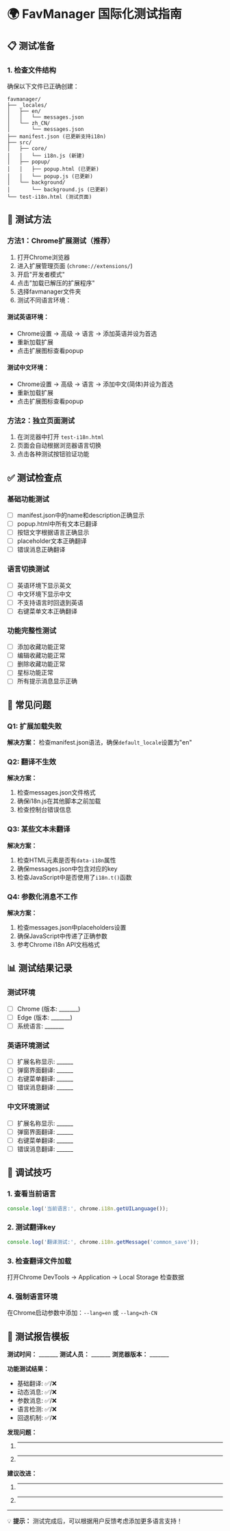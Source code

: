 # 🌍 FavManager 国际化测试指南

## 📋 测试准备

### 1. 检查文件结构
确保以下文件已正确创建：
```
favmanager/
├── _locales/
│   ├── en/
│   │   └── messages.json
│   └── zh_CN/
│       └── messages.json
├── manifest.json (已更新支持i18n)
├── src/
│   ├── core/
│   │   └── i18n.js (新建)
│   ├── popup/
│   │   ├── popup.html (已更新)
│   │   └── popup.js (已更新)
│   └── background/
│       └── background.js (已更新)
└── test-i18n.html (测试页面)
```

## 🧪 测试方法

### 方法1：Chrome扩展测试（推荐）
1. 打开Chrome浏览器
2. 进入扩展管理页面 (`chrome://extensions/`)
3. 开启"开发者模式"
4. 点击"加载已解压的扩展程序"
5. 选择favmanager文件夹
6. 测试不同语言环境：

#### 测试英语环境：
- Chrome设置 → 高级 → 语言 → 添加英语并设为首选
- 重新加载扩展
- 点击扩展图标查看popup

#### 测试中文环境：  
- Chrome设置 → 高级 → 语言 → 添加中文(简体)并设为首选
- 重新加载扩展
- 点击扩展图标查看popup

### 方法2：独立页面测试
1. 在浏览器中打开 `test-i18n.html`
2. 页面会自动根据浏览器语言切换
3. 点击各种测试按钮验证功能

## ✅ 测试检查点

### 基础功能测试
- [ ] manifest.json中的name和description正确显示
- [ ] popup.html中所有文本已翻译
- [ ] 按钮文字根据语言正确显示
- [ ] placeholder文本正确翻译
- [ ] 错误消息正确翻译

### 语言切换测试
- [ ] 英语环境下显示英文
- [ ] 中文环境下显示中文  
- [ ] 不支持语言时回退到英语
- [ ] 右键菜单文本正确翻译

### 功能完整性测试
- [ ] 添加收藏功能正常
- [ ] 编辑收藏功能正常
- [ ] 删除收藏功能正常
- [ ] 星标功能正常
- [ ] 所有提示消息显示正确

## 🐛 常见问题

### Q1: 扩展加载失败
**解决方案：** 检查manifest.json语法，确保`default_locale`设置为"en"

### Q2: 翻译不生效
**解决方案：** 
1. 检查messages.json文件格式
2. 确保i18n.js在其他脚本之前加载
3. 检查控制台错误信息

### Q3: 某些文本未翻译
**解决方案：**
1. 检查HTML元素是否有`data-i18n`属性
2. 确保messages.json中包含对应的key
3. 检查JavaScript中是否使用了`i18n.t()`函数

### Q4: 参数化消息不工作
**解决方案：**
1. 检查messages.json中placeholders设置
2. 确保JavaScript中传递了正确参数
3. 参考Chrome i18n API文档格式

## 📊 测试结果记录

### 测试环境
- [ ] Chrome (版本: _______)
- [ ] Edge (版本: _______)
- [ ] 系统语言: _______

### 英语环境测试
- [ ] 扩展名称显示: ______
- [ ] 弹窗界面翻译: ______
- [ ] 右键菜单翻译: ______
- [ ] 错误消息翻译: ______

### 中文环境测试  
- [ ] 扩展名称显示: ______
- [ ] 弹窗界面翻译: ______
- [ ] 右键菜单翻译: ______
- [ ] 错误消息翻译: ______

## 🔧 调试技巧

### 1. 查看当前语言
```javascript
console.log('当前语言:', chrome.i18n.getUILanguage());
```

### 2. 测试翻译key
```javascript
console.log('翻译测试:', chrome.i18n.getMessage('common_save'));
```

### 3. 检查翻译文件加载
打开Chrome DevTools → Application → Local Storage 检查数据

### 4. 强制语言环境
在Chrome启动参数中添加：`--lang=en` 或 `--lang=zh-CN`

## 📝 测试报告模板

**测试时间：** _______
**测试人员：** _______
**浏览器版本：** _______

**功能测试结果：**
- 基础翻译: ✅/❌
- 动态消息: ✅/❌  
- 参数消息: ✅/❌
- 语言检测: ✅/❌
- 回退机制: ✅/❌

**发现问题：**
1. _______
2. _______

**建议改进：**
1. _______
2. _______

---

💡 **提示：** 测试完成后，可以根据用户反馈考虑添加更多语言支持！